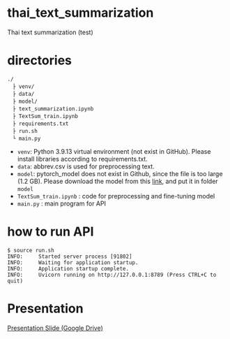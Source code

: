 # thai_text_summarization
Thai text summarization (test)

# directories
~~~
./
　├ venv/
　├ data/
　├ model/
　├ text_summarization.ipynb
　├ TextSum_train.ipynb
　├ requirements.txt
　├ run.sh
　└ main.py
~~~

- `venv`: Python 3.9.13 virtual environment (not exist in GitHub). Please install libraries according to requirements.txt.
- `data`: abbrev.csv is used for preprocessing text.
- `model`: pytorch_model does not exist in Github, since the file is too large (1.2 GB). Please download the model from this [link](https://drive.google.com/file/d/1-4CTXn1ly_CVRRDka30uqcyCX5ALAZf7/view?usp=share_link), and put it in folder `model`
- `TextSum_train.ipynb` : code for preprocessing and fine-tuning model
- `main.py` : main program for API

# how to run API
~~~
$ source run.sh
INFO:     Started server process [91802]
INFO:     Waiting for application startup.
INFO:     Application startup complete.
INFO:     Uvicorn running on http://127.0.0.1:8789 (Press CTRL+C to quit)
~~~

# Presentation
[Presentation Slide (Google Drive)](https://docs.google.com/presentation/d/1T3dCdVgkFrOeWz8Yh7OZTQDw9zadn8b6E7xYAGhA_MI/edit?usp=sharing)